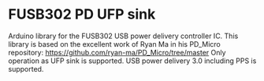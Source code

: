 # FUSB302 PD UFP sink
Arduino library for the FUSB302 USB power delivery controller IC.
This library is based on the excellent work of Ryan Ma in his PD_Micro repository: https://github.com/ryan-ma/PD_Micro/tree/master
Only operation as UFP sink is supported. USB power delivery 3.0 including PPS is supported.